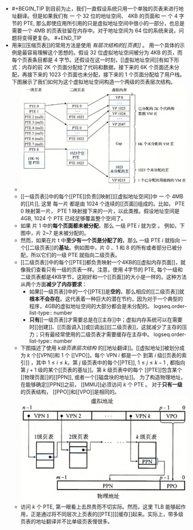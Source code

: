 - #+BEGIN_TIP
  到目前为止，我们一直假设系统只用一个单独的页表来进行地址翻译。但是如果我们有 一 个 32 位的地址空间、 4KB 的页面和 一 个 4 字节的 PTE, 那么即使应用所引用的只是虚拟地址空间中很小的一部分，也总是需要一个 4MB 的页表驻留在内存中。对于地址空间为 64 位的系统来说，问题将变得更复杂。
  #+END_TIP
- 用来[[压缩页表]]的常用方法是使用 *有层次结构的[[页表]]* 。 
  用一个具体的示例是最容易理解这个思想的。假设 32 位虚拟地址空间被分为 4KB 的页，而每个页表条目都是 4 字节。还假设在这一时刻，[[虚拟地址空间]]有如下形式：内存的前 2K 个页面分配给了代码和数据，接下来的 6K 个页面还未分配，再接下来的 1023 个页面也未分配，接下来的 1 个页面分配给了用户栈。下图展示了我们如何为这个虚拟地址空间构造一个两级的页表层次结构。
	- ![image.png](../assets/image_1701663783491_0.png)
	- [[一级页表]]中的每个[[PTE]]负责[[映射]][[虚拟地址空间]]中 一 个 4MB 的[[片]], 这里 每一片 都是由 $1024$ 个连续的[[页面]]组成的。比如， PTE 0 映射第一片， PTE 1 映射接下来的一片，以此类推。假设地址空间是 4GB, 1024 个 PTE 已经足够覆盖整个空间了。
	- 如果 片 1 中的**每个页面都未被分配**，那么 一级 PTE $i$ 就为空 。 例如，下图中，片 2~7 是未被分配的。
	- 然而，如果在片 t 中**至少有一个页是分配了的**，那么 一级 PTE $i$ 就指向 一个[[二级页表]]的**基址**。例如图中，片 0 、1 和 8 的所有或者部分已被分配，所以它们的一级 PTE 就指向二级页表。
	- [[二级页表]]中的每个[[PTE]]都负责映射一个4KB的[[虚拟内存页面]]，就像我们查看只有一级的页表一样。注意，使用 4字节的 PTE, 每个一级和二级页表都是4KB字节，这刚好和一个[[页面]]的大小是一样的。这种方法从两个方面**减少了内存要求**：
		- 如果[[一级页表]]中的一个[[PTE]]是**空的**，那么相应的[[二级页表]]就**根本不会存在**。这代表着一种巨大的潜在节约，因为对于一个典型的程序，4GB的虚拟地址空间的大部分都会是未分配的。
		  logseq.order-list-type:: number
		- **只有**[[一级页表]]才需要总是在[[主存]]中；虚拟内存系统可以在需要时[[创建]]、[[页面调入]]或[[调出]][[二级页表]]，这就减少了主存的压力；只有最经常使用的二级页表才需要缓存在主存中。
		  logseq.order-list-type:: number
	- 下图描述了使用 *k级页表层次结构* 的[[地址翻译]]。[[虚拟地址]]被划分成为 $k$ 个[[VPN]]和 $1$ 个 [[VPO]]。每个 VPN $i$ 都是一个 到第 $i$ 级[[页表的索引]] ，其中 $1\le i\le k$。第 $j$ 级页表中的每个[[PTE]], $1\le j\le k-1$ , 都指向第 $j+1$ 级的某个[[页表的基址]]。第 $k$ 级页表中的每个 [[PTE]]包含某个[[物理页面]]的[[PPN]], 或者一个[[磁盘块的地址]]。
	  为了构造物理地址，在能够确定[[PPN]]之前， [[MMU]]必须访问 $k$ 个 PTE 。
	  对于**只有一级**的页表结构， [[PPO]]和[[VPO]]是相同的。
	  ![image.png](../assets/image_1701669831400_0.png)
	- 访问 $k$ 个 PTE, 第一眼看上去昂贵而不切实际。然而，这里 TLB 能够起作用，正是通过将不同层次上页表的[[PTE]][[缓存]]起来。实际上，带多级页表的地址翻译并不比单级页表慢很多。